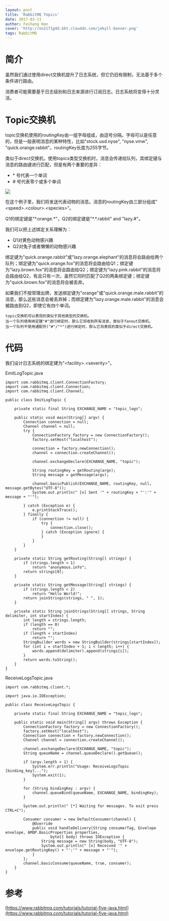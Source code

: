 ```yaml
---
layout: post
title: 'RabbitMQ Topics'
date: 2017-03-11
author: Feihang Han
cover: 'http://on2171g4d.bkt.clouddn.com/jekyll-banner.png'
tags: RabbitMQ
---
```


# 简介

虽然我们通过使用direct交换机提升了日志系统，但它仍旧有限制，无法基于多个条件进行路由。

消费者可能需要基于日志级别和日志来源进行订阅日志。日志系统将变得十分灵活。

# Topic交换机

topic交换机使用的routingKey由一组字母组成，由逗号分隔。字母可以是任意的，但是一般表明消息的某种特性，比如"stock.usd.nyse", "nyse.vmw", "quick.orange.rabbit"。routingKey长度为255字节。

类似于direct交换机，使用topics类型交换机时，消息会传递给队列，其绑定键与消息的路由键进行匹配，但是有两个重要的差异：

* \* 号代表一个单词
* \# 号代表零个或多个单词

![](https://www.rabbitmq.com/img/tutorials/python-five.png)

在这个例子里，我们将发送代表动物的消息。消息的routingKey由三部分组成"&lt;speed&gt;.&lt;colour&gt;.&lt;species&gt;"。

Q1的绑定键是"\*.orange.\*"，Q2的绑定键是"\*.\*.rabbit" and "lazy.\#"。

我们可以把上述绑定关系理解为：

* Q1对黄色动物感兴趣
* Q2对兔子或者懒懒的动物感兴趣

绑定键为"quick.orange.rabbit"或"lazy.orange.elephant"的消息将会路由给两个队列；绑定键为"quick.orange.fox"的消息将会路由给Q1；绑定键为"lazy.brown.fox"的消息将会路由给Q2；绑定键为"lazy.pink.rabbit"的消息将会路由给Q2，有且只有一次，虽然它同时匹配了Q2的两条绑定键；绑定键为"quick.brown.fox"的消息将会被丢弃。

如果我们不按常理出牌，发送绑定键为"orange"或"quick.orange.male.rabbit"的消息，那么这些消息会被丢弃掉；而绑定建为"lazy.orange.male.rabbit"的消息会被路由到Q2，即使它有四个单词。

```
topic交换机可以表现的类似于其他类型的交换机。
当一个队列使用绑定建"#"进行绑定时，那么它将收到所有消息，类似于fanout交换机。
当一个队列不使用通配符("#"/"*")进行绑定时，那么它将表现的类似于direct交换机。
```

# 代码

我们设计日志系统的绑定建为"&lt;facility&gt;.&lt;severity&gt;"。

EmitLogTopic.java

```
import com.rabbitmq.client.ConnectionFactory;
import com.rabbitmq.client.Connection;
import com.rabbitmq.client.Channel;

public class EmitLogTopic {

    private static final String EXCHANGE_NAME = "topic_logs";

    public static void main(String[] argv) {
        Connection connection = null;
        Channel channel = null;
        try {
            ConnectionFactory factory = new ConnectionFactory();
            factory.setHost("localhost");

            connection = factory.newConnection();
            channel = connection.createChannel();

            channel.exchangeDeclare(EXCHANGE_NAME, "topic");

            String routingKey = getRouting(argv);
            String message = getMessage(argv);

            channel.basicPublish(EXCHANGE_NAME, routingKey, null, message.getBytes("UTF-8"));
            System.out.println(" [x] Sent '" + routingKey + "':'" + message + "'");

        } catch (Exception e) {
            e.printStackTrace();
        } finally {
            if (connection != null) {
                try {
                    connection.close();
                } catch (Exception ignore) {
                }
            }
        }
    }

    private static String getRouting(String[] strings) {
        if (strings.length < 1)
            return "anonymous.info";
        return strings[0];
    }

    private static String getMessage(String[] strings) {
        if (strings.length < 2)
            return "Hello World!";
        return joinStrings(strings, " ", 1);
    }

    private static String joinStrings(String[] strings, String delimiter, int startIndex) {
        int length = strings.length;
        if (length == 0)
            return "";
        if (length < startIndex)
            return "";
        StringBuilder words = new StringBuilder(strings[startIndex]);
        for (int i = startIndex + 1; i < length; i++) {
            words.append(delimiter).append(strings[i]);
        }
        return words.toString();
    }
}
```

ReceiveLogsTopic.java

```
import com.rabbitmq.client.*;

import java.io.IOException;

public class ReceiveLogsTopic {

    private static final String EXCHANGE_NAME = "topic_logs";

    public static void main(String[] argv) throws Exception {
        ConnectionFactory factory = new ConnectionFactory();
        factory.setHost("localhost");
        Connection connection = factory.newConnection();
        Channel channel = connection.createChannel();

        channel.exchangeDeclare(EXCHANGE_NAME, "topic");
        String queueName = channel.queueDeclare().getQueue();

        if (argv.length < 1) {
            System.err.println("Usage: ReceiveLogsTopic [binding_key]...");
            System.exit(1);
        }

        for (String bindingKey : argv) {
            channel.queueBind(queueName, EXCHANGE_NAME, bindingKey);
        }

        System.out.println(" [*] Waiting for messages. To exit press CTRL+C");

        Consumer consumer = new DefaultConsumer(channel) {
            @Override
            public void handleDelivery(String consumerTag, Envelope envelope, AMQP.BasicProperties properties,
                    byte[] body) throws IOException {
                String message = new String(body, "UTF-8");
                System.out.println(" [x] Received '" + envelope.getRoutingKey() + "':'" + message + "'");
            }
        };
        channel.basicConsume(queueName, true, consumer);
    }
}
```

# 参考

[https://www.rabbitmq.com/tutorials/tutorial-five-java.html](https://www.rabbitmq.com/tutorials/tutorial-five-java.html)

